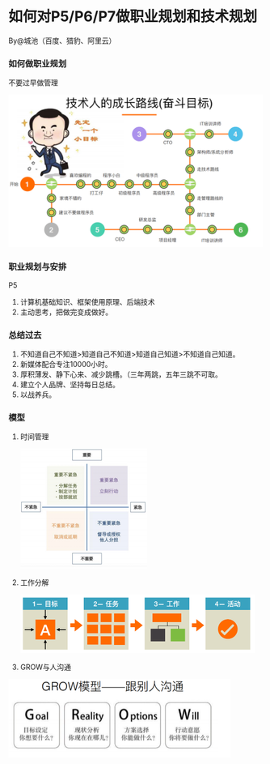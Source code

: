 # 如何对P5/P6/P7做职业规划和技术规划

By@城池（百度、猎豹、阿里云）

### 如何做职业规划

不要过早做管理

<img src="upload/image-20200808165516225.png" alt="image-20200808165516225" style="zoom:50%;" />

### 职业规划与安排

P5

1. 计算机基础知识、框架使用原理、后端技术
2. 主动思考，把做完变成做好。

### 总结过去

1. 不知道自己不知道>知道自己不知道>知道自己知道>不知道自己知道。
2. 新媒体配合专注10000小时。
3. 厚积薄发、静下心来、减少跳槽。（三年两跳，五年三跳不可取。
4. 建立个人品牌、坚持每日总结。
5. 以战养兵。

### 模型

1. 时间管理

   <img src="upload/image-20200808172430111.png" alt="image-20200808172430111" style="zoom:50%;" />

2. 工作分解

   <img src="upload/image-20200808172420717.png" alt="image-20200808172420717" style="zoom:50%;" />

3. GROW与人沟通

<img src="upload/image-20200808172355092.png" alt="image-20200808172355092" style="zoom:50%;" />